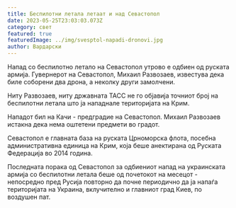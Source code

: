 ```yaml
---
title: Беспилотни летала летаат и над Севастопол
date: 2023-05-25T23:03:03.073Z
category: свет
featured: true
featuredImage: ../img/svesptol-napadi-dronovi.jpg
author: Вардарски
---
```

Напад со беспилотно летало на Севастопол утрово е одбиен од руската армија. Гувернерот на Севастопол, Михаил Развозаев, известува дека биле соборени два дрона, а неколку други замолчени.

Ниту Развозаев, ниту државната ТАСС не го објавија точниот број на беспилотни летала што ја нападнале територијата на Крим.

Нападот бил на Качи - предградие на Севастопол. Михаил Развозаев истакна дека нема оштетени предмети во градот.

Севастопол е главната база на руската Црноморска флота, посебна административна единица на Крим, која беше анектирана од Руската Федерација во 2014 година.

Последната порака од Севастопол за одбиениот напад на украинската армија со беспилотни летала беше од почетокот на месецот - непосредно пред Русија повторно да почне периодично да ја напаѓа територијата на Украина, вклучително и главниот град Киев, по воздушен пат.